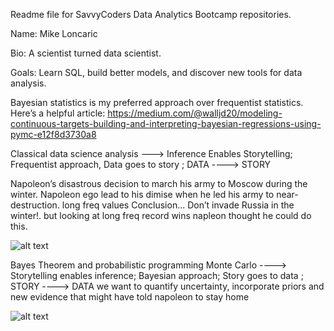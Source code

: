 Readme file for SavvyCoders Data Analytics Bootcamp repositories.

Name: Mike Loncaric

Bio: A scientist turned data scientist.

Goals: Learn SQL, build better models, and discover new tools for data analysis.

Bayesian statistics is my preferred approach over frequentist statistics. Here’s a helpful article:
https://medium.com/@walljd20/modeling-continuous-targets-building-and-interpreting-bayesian-regressions-using-pymc-e12f8d3730a8

Classical data science analysis ---> Inference Enables Storytelling; Frequentist approach, Data goes to story ; DATA ----> STORY

Napoleon’s disastrous decision to march his army to Moscow during the winter. Napoleon ego lead to his dimise when he led his army to near-destruction. long freq values
Conclusion... Don’t invade Russia in the winter!. but looking at long freq record wins napleon thought he could do this.


![alt text](https://humuscreativity.wordpress.com/wp-content/uploads/2013/12/poster_origminard1.gif)



Bayes Theorem and probabilistic programming Monte Carlo ----> Storytelling enables inference; Bayesian approach;  Story goes to data ; STORY ----> DATA
we want to quantify uncertainty, incorporate priors and new evidence that might have told napoleon to stay home

![alt text](https://upload.wikimedia.org/wikipedia/commons/1/18/Bayes%27_Theorem_MMB_01.jpg)
